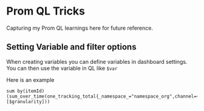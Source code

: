 # Prom QL Tricks #

Capturing my Prom QL learnings here for future reference.

## Setting Variable and filter options ##

When creating variables you can define variables in dashboard settings. You can then use the variable in QL like `$var`

Here is an example
```
sum by(itemId)(sum_over_time(one_tracking_total{_namespace_="namespace_org",channel=~"$channel",action=~"send",itemId!="null"}[$granularity]))
```
